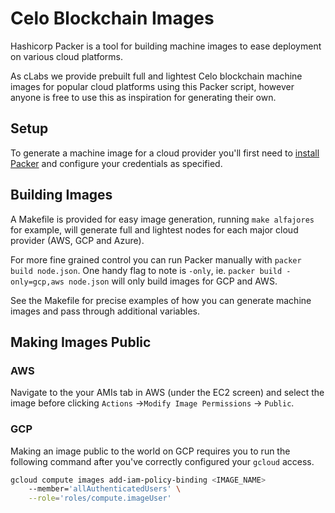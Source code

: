 # Celo Blockchain Images

Hashicorp Packer is a tool for building machine images to ease deployment on various cloud platforms.

As cLabs we provide prebuilt full and lightest Celo blockchain machine images for popular cloud platforms using this Packer script, however anyone is free to use this as inspiration for generating their own.

## Setup

To generate a machine image for a cloud provider you'll first need to [install Packer](https://learn.hashicorp.com/tutorials/packer/getting-started-install) and configure your credentials as specified.

## Building Images

A Makefile is provided for easy image generation, running `make alfajores` for example, will generate full and lightest nodes for each major cloud provider (AWS, GCP and Azure).

For more fine grained control you can run Packer manually with `packer build node.json`. One handy flag to note is `-only`, ie. `packer build -only=gcp,aws node.json` will only build images for GCP and AWS.

See the Makefile for precise examples of how you can generate machine images and pass through additional variables.

## Making Images Public

### AWS

Navigate to the your AMIs tab in AWS (under the EC2 screen) and select the image before clicking `Actions` ->`Modify Image Permissions` -> `Public`.

### GCP

Making an image public to the world on GCP requires you to run the following command after you've correctly configured your `gcloud` access.

```bash
gcloud compute images add-iam-policy-binding <IMAGE_NAME>
    --member='allAuthenticatedUsers' \
    --role='roles/compute.imageUser'
```
